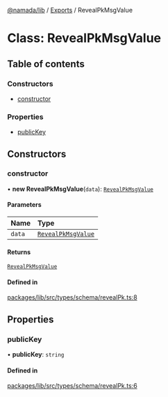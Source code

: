 [@namada/lib](../README.md) / [Exports](../modules.md) / RevealPkMsgValue

# Class: RevealPkMsgValue

## Table of contents

### Constructors

- [constructor](RevealPkMsgValue.md#constructor)

### Properties

- [publicKey](RevealPkMsgValue.md#publickey)

## Constructors

### constructor

• **new RevealPkMsgValue**(`data`): [`RevealPkMsgValue`](RevealPkMsgValue.md)

#### Parameters

| Name | Type |
| :------ | :------ |
| `data` | [`RevealPkMsgValue`](RevealPkMsgValue.md) |

#### Returns

[`RevealPkMsgValue`](RevealPkMsgValue.md)

#### Defined in

[packages/lib/src/types/schema/revealPk.ts:8](https://github.com/anoma/namada-sdkjs/blob/edf30efe7e90e48022c5a06b224e44eb58087392/packages/lib/src/types/schema/revealPk.ts#L8)

## Properties

### publicKey

• **publicKey**: `string`

#### Defined in

[packages/lib/src/types/schema/revealPk.ts:6](https://github.com/anoma/namada-sdkjs/blob/edf30efe7e90e48022c5a06b224e44eb58087392/packages/lib/src/types/schema/revealPk.ts#L6)

